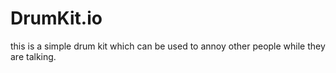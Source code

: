 # DrumKit.io
this is a simple drum kit which can be used to annoy other people while they are talking.
